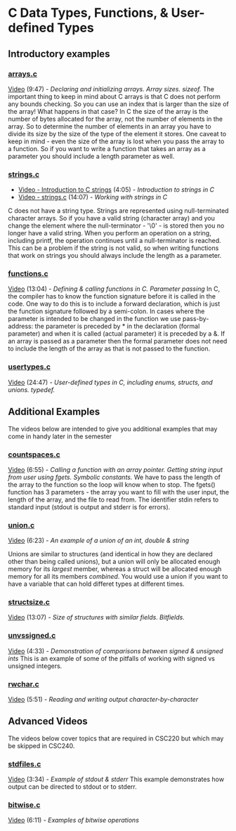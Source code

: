# C Data Types, Functions, & User-defined Types

## Introductory examples

### [arrays.c](https://github.com/wadehuber/codeexamples/blob/master/c/c1/arrays.c)

[Video](https://youtu.be/PIG-VKPtY9I) (9:47) - *Declaring and initializing arrays.  Array sizes.  sizeof.*
The important thing to keep in mind about C arrays is that C does not perform any bounds checking.  So you can use an index that is larger than the size of the array!  What happens in that case?  In C the size of the array is the number of bytes allocated for the array, not the number of elements in the array.  So to determine the number of elements in an array you have to divide its size by the size of the type of the element it stores.  One caveat to keep in mind - even the size of the array is lost when you pass the array to a function.  So if you want to write a function that takes an array as a parameter you should include a length parameter as well.

### [strings.c](https://github.com/wadehuber/codeexamples/blob/master/c/c1/strings.c)

- [Video - Introduction to C strings](https://youtu.be/4JhnhLb4TBk) (4:05) - *Introduction to strings in C*
- [Video - strings.c](https://youtu.be/TfKL_UhKvKw) (14:07) - *Working with strings in C*

C does not have a string type.  Strings are represented using null-terminated character arrays.  So if you have a valid string (character array) and you change the element where the null-terminator - '\0' - is stored then you no longer have a valid string.  When you perform an operation on a string, including printf, the operation continues until a null-terminator is reached.  This can be a problem if the string is not valid, so when writing functions that work on strings you should always include the length as a parameter.

### [functions.c](https://github.com/wadehuber/codeexamples/blob/master/c/c1/functions.c)

[Video](https://youtu.be/4Ha7L_ub8uQ) (13:04) - *Defining & calling functions in C. Parameter passing*
In C, the compiler has to know the function signature before it is called in the code.  One way to do this is to include a forward declaration, which is just the function signature followed by a semi-colon.  In cases where the parameter is intended to be changed in the function we use pass-by-address: the parameter is preceded by * in the declaration (formal parameter) and when it is called (actual parameter) it is preceded by a &.  If an array is passed as a parameter then the formal parameter does not need to include the length of the array as that is not passed to the function.

### [usertypes.c](https://github.com/wadehuber/codeexamples/blob/master/c/c1/usertypes.c)

[Video](https://youtu.be/p127cSHXHs4) (24:47) - *User-defined types in C, including enums, structs, and unions.  typedef.*

## Additional Examples

The videos below are intended to give you additional examples that may come in handy later in the semester

### [countspaces.c](https://github.com/wadehuber/codeexamples/blob/master/c/c1/countspaces.c)

[Video](https://youtu.be/Mysm2AS6Inc) (6:55) - *Calling a function with an array pointer.  Getting string input from user using fgets.  Symbolic constants.*
We have to pass the length of the array to the function so the loop will know when to stop.  The fgets() function has 3 parameters - the array you want to fill with the user input, the length of the array, and the file to read from.  The identifier stdin refers to standard input (stdout is output and stderr is for errors).

### [union.c](https://github.com/wadehuber/codeexamples/blob/master/c/c1/union.c)

[Video](https://youtu.be/UCDsmTC-FTE) (6:23) - *An example of a union of an int, double & string*

Unions are similar to structures (and identical in how they are declared other than being called unions), but a union will only be allocated enough memory for its *largest* member, whereas a struct will be allocated enough memory for all its members *combined*.  You would use a union if you want to have a variable that can hold differet types at different times.

### [structsize.c](https://github.com/wadehuber/codeexamples/blob/master/c/c1/structsize.c)

[Video](https://youtu.be/Llz6LeDT0YU) (13:07) - *Size of structures with similar fields.  Bitfields.*

### [unvssigned.c](https://github.com/wadehuber/codeexamples/blob/master/c/c1/unvssigned.c)

[Video](https://youtu.be/fuJwzxuGoeE) (4:33) - *Demonstration of comparisons between signed & unsigned ints*
This is an example of some of the pitfalls of working with signed vs unsigned integers.

### [rwchar.c](https://github.com/wadehuber/codeexamples/blob/master/c/c1/rwchar.c)

[Video](https://youtu.be/Az4fBCu8Xg0) (5:51) - *Reading and writing output character-by-character*

## Advanced Videos

The videos below cover topics that are required in CSC220 but which may be skipped in CSC240.

### [stdfiles.c](https://github.com/wadehuber/codeexamples/blob/master/c/c1/stdfiles.c)

[Video](https://youtu.be/1vKcUoc7FWU) (3:34) - *Example of stdout & stderr*
This example demonstrates how output can be directed to stdout or to stderr.

### [bitwise.c](https://github.com/wadehuber/codeexamples/blob/master/c/c1/bitwise.c)

[Video](https://youtu.be/8XIK3HlAjg0) (6:11) - *Examples of bitwise operations*
